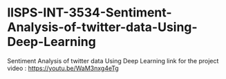 # llSPS-INT-3534-Sentiment-Analysis-of-twitter-data-Using-Deep-Learning
Sentiment Analysis of twitter data Using Deep Learning
link for the project video : https://youtu.be/WaM3nxg4eTg
